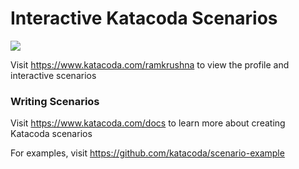 # Interactive Katacoda Scenarios

[![](http://shields.katacoda.com/katacoda/ramkrushna/count.svg)](https://www.katacoda.com/ramkrushna "Get your profile on Katacoda.com")

Visit https://www.katacoda.com/ramkrushna to view the profile and interactive scenarios

### Writing Scenarios
Visit https://www.katacoda.com/docs to learn more about creating Katacoda scenarios

For examples, visit https://github.com/katacoda/scenario-example
